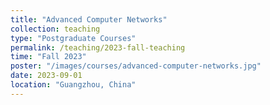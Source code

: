 ```yaml
---
title: "Advanced Computer Networks"
collection: teaching
type: "Postgraduate Courses"
permalink: /teaching/2023-fall-teaching
time: "Fall 2023"
poster: "/images/courses/advanced-computer-networks.jpg"
date: 2023-09-01
location: "Guangzhou, China"
---
```

